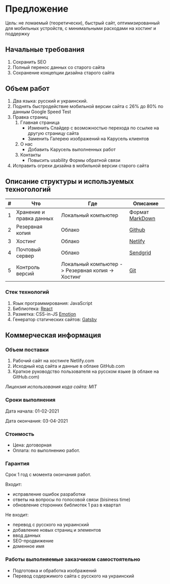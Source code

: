 # Предложение

Цель: не ломаемый (теоретически), быстрый сайт, оптимизированный для мобильных устройств, с минимальными расходами на хостинг и поддержку

## Начальные требования

1. Cохранить SEO
2. Полный перенос данных со старого сайта
3. Сохранение концепции дизайна старого сайта

## Объем работ

1. Два языка: русский и украинский.
1. Поднять быстродействие мобильной версии сайта с 26% до 80% по данным Google Speed Test
1. Правка страниц
    1. Главная страница
        - Изменить Слайдер с возможностью перехода по ссылке на другую страницу сайта
        - Заменить Галерею изображений на Карусель клиентов
    1. О нас
        - Добавить Карусель выполненных работ
    1. Контакты
        - Повысить usability Формы обратной связи
1. Исправить огрехи дизайна в мобильной версии старого сайта


## Описание структуры и используемых техногологий

| # | Что                             | Где                                                    | Описание
|---|-----------------------          |--------------------------------------------------------|---------------
| 1	| Хранение и правка данных	      | Локальный компьютер                        	           | Формат [MarkDown](https://ru.wikipedia.org/wiki/Markdown#:~:text=Markdown%20(%D0%BF%D1%80%D0%BE%D0%B8%D0%B7%D0%BD%D0%BE%D1%81%D0%B8%D1%82%D1%81%D1%8F%20%D0%BC%D0%B0%D1%80%D0%BA%D0%B4%D0%B0%CC%81%D1%83%D0%BD)%20%E2%80%94%20%D0%BE%D0%B1%D0%BB%D0%B5%D0%B3%D1%87%D1%91%D0%BD%D0%BD%D1%8B%D0%B9,%2C%20Rich%20Text%20%D0%B8%20%D0%B4%D1%80%D1%83%D0%B3%D0%B8%D1%85)
| 2	| Резервная копия	                | Облако	                                               | [Github](https://github.com)
| 3	| Хостинг       	                | Облако                                                 | [Netlify](https://netlify.com)
| 4	| Почтовый сервер	                | Облако                                                 | [Sendgrid](https://sendgrid.com)
| 5	| Контроль версий	                | Локальный компьютер -> Резервная копия -> Хостинг      | [Git](https://git-scm.com)

### Стек технологий

1. Язык программирования: JavaScript   
1. Библиотека: [React](https://ru.reactjs.org)
1. Разметка: CSS-in-JS [Emotion](https://emotion.sh)
1. Генератор статических сайтов: [Gatsby](https://gatsbyjs.com)


## Коммерческая информация

### Объем поставки

1. Рабочий сайт на хостинге Netlify.com 
1. Исходный код сайта и данные в облаке GitHub.com
1. Краткое руководство пользователя на русском языке (в облаке на GitHub.com)

*Лицензия использования кода сайта: MIT*

### Сроки выполнения

Дата начала: 01-02-2021

Дата окончания: 03-04-2021

### Стоимость

- Цена: договорная
- Оплата: по выполнению работ.

### Гарантия

Срок 1 год с момента окончания работ.

Входит:

- исправление ошибок разработки
- ответы на вопросы по голосовой связи (bisiness time)
- обновление сторонних библиотек 1 раз в квартал

Не входит:

- перевод с русского на украинский
- добавление новых страниц и элементов
- ввод данных
- SEO-продвижение
- доменное имя


### Работы выполняемые заказчиком самостоятельно

- Подготовка и обработка изображений
- Перевод содержимого сайта с русского на украинский
